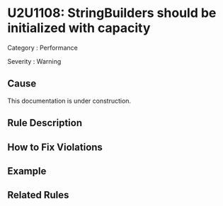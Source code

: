 # U2U1108: StringBuilders should be initialized with capacity

Category : Performance

Severity : Warning

## Cause

This documentation is under construction.

## Rule Description



## How to Fix Violations



## Example



## Related Rules
